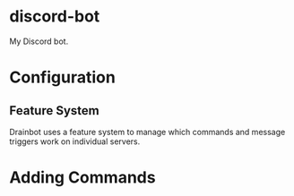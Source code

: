 # discord-bot
My Discord bot.

# Configuration


## Feature System
Drainbot uses a feature system to manage which commands and message triggers work on individual servers.

# Adding Commands